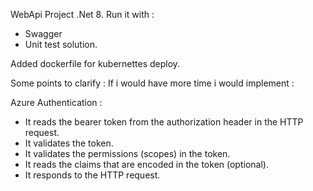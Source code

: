 WebApi Project .Net 8. Run it with :

- Swagger
- Unit test solution.

Added dockerfile for kubernettes deploy.

Some points to clarify :
If i would have more time i would implement :

Azure Authentication :
- It reads the bearer token from the authorization header in the HTTP request.
- It validates the token.
- It validates the permissions (scopes) in the token.
- It reads the claims that are encoded in the token (optional).
- It responds to the HTTP request.